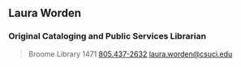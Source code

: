 ## Laura Worden
### Original Cataloging and Public Services Librarian
> Broome Library 1471
> <a href="tel:8054372632">805.437-2632</a>
> <a href="mailto:laura.worden@csuci.edu">laura.worden@csuci.edu</a>